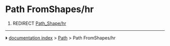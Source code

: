 # Path FromShapes/hr
1.  REDIRECT [Path_Shape/hr](Path_Shape/hr.md)



---
⏵ [documentation index](../README.md) > [Path](Path_Workbench.md) > Path FromShapes/hr
